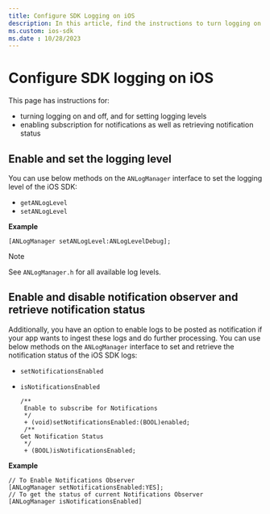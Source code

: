 ```yaml
---
title: Configure SDK Logging on iOS
description: In this article, find the instructions to turn logging on and off, and to set logging levels on iOS SDK.
ms.custom: ios-sdk
ms.date : 10/28/2023
---
```


# Configure SDK logging on iOS

This page has instructions for:

- turning logging on and off, and for setting logging levels
- enabling subscription for notifications as well as retrieving notification status

## Enable and set the logging level

You can use below methods on the `ANLogManager` interface to set the logging level of the iOS SDK:

- `getANLogLevel`
- `setANLogLevel`

**Example**

```
[ANLogManager setANLogLevel:ANLogLevelDebug];
```

> [!NOTE]
> See `ANLogManager.h` for all available log levels.

## Enable and disable notification observer and retrieve notification status

Additionally, you have an option to enable logs to be posted as notification if your app wants to ingest these logs and do further processing. You can use below methods on the `ANLogManager` interface to set and retrieve the notification status of the iOS SDK logs:

- `setNotificationsEnabled`  
- `isNotificationsEnabled`

  ```
  /**
   Enable to subscribe for Notifications
   */
   + (void)setNotificationsEnabled:(BOOL)enabled;
   /**
  Get Notification Status
   */
   + (BOOL)isNotificationsEnabled;
  ```

**Example**

```
// To Enable Notifications Observer
[ANLogManager setNotificationsEnabled:YES];
// To get the status of current Notifications Observer
[ANLogManager isNotificationsEnabled]
```
